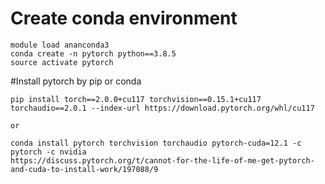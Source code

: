 # Create conda environment
```
module load ananconda3
conda create -n pytorch python==3.8.5
source activate pytorch
```

#Install pytorch by pip or conda
```
pip install torch==2.0.0+cu117 torchvision==0.15.1+cu117 torchaudio==2.0.1 --index-url https://download.pytorch.org/whl/cu117

or

conda install pytorch torchvision torchaudio pytorch-cuda=12.1 -c pytorch -c nvidia
https://discuss.pytorch.org/t/cannot-for-the-life-of-me-get-pytorch-and-cuda-to-install-work/197088/9
```


